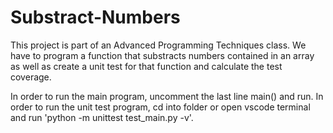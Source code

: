 # Substract-Numbers
This project is part of an Advanced Programming Techniques class. 
We have to program a function that substracts numbers contained in an array as well as create a unit test for that function and calculate the test coverage.

In order to run the main program, uncomment the last line main() and run.
In order to run the unit test program, cd into folder or open vscode terminal and run 'python -m unittest test_main.py -v'.


